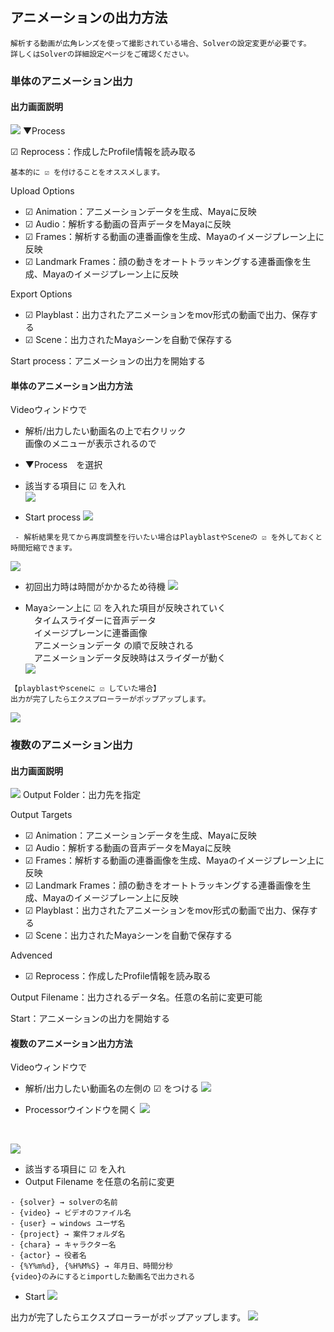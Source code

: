 ## アニメーションの出力方法

```{caution}
解析する動画が広角レンズを使って撮影されている場合、Solverの設定変更が必要です。  
詳しくはSolverの詳細設定ページをご確認ください。
```

### 単体のアニメーション出力

#### 出力画面説明

![](images/A001.png)
▼Process  

☑ Reprocess：作成したProfile情報を読み取る  
```{note}
基本的に ☑ を付けることをオススメします。
```

Upload Options
-  ☑ Animation：アニメーションデータを生成、Mayaに反映  
-  ☑ Audio：解析する動画の音声データをMayaに反映  
-  ☑ Frames：解析する動画の連番画像を生成、Mayaのイメージプレーン上に反映  
-  ☑ Landmark Frames：顔の動きをオートトラッキングする連番画像を生成、Mayaのイメージプレーン上に反映    

Export Options  
-  ☑ Playblast：出力されたアニメーションをmov形式の動画で出力、保存する  
-  ☑ Scene：出力されたMayaシーンを自動で保存する  

Start process：アニメーションの出力を開始する

#### 単体のアニメーション出力方法

Videoウィンドウで  
 - 解析/出力したい動画名の上で右クリック   
画像のメニューが表示されるので  
 - ▼Process　を選択  
 - 該当する項目に ☑ を入れ  
![](images/A002.png)

 - Start process
![](images/A004.png)

```{note}
 - 解析結果を見てから再度調整を行いたい場合はPlayblastやSceneの ☑ を外しておくと時間短縮できます。
```
![](images/A003.png)

 - 初回出力時は時間がかかるため待機
![](images/A005.png)

 - Mayaシーン上に ☑ を入れた項目が反映されていく  
　タイムスライダーに音声データ  
　イメージプレーンに連番画像  
　アニメーションデータ の順で反映される  
　アニメーションデータ反映時はスライダーが動く  
![](images/image133.png)

```{note}
【playblastやsceneに ☑ していた場合】  
出力が完了したらエクスプローラーがポップアップします。  
```
![](images/image127.png)


### 複数のアニメーション出力

#### 出力画面説明

![](images/A006.png)
Output Folder：出力先を指定  

Output Targets  
-  ☑ Animation：アニメーションデータを生成、Mayaに反映  
-  ☑ Audio：解析する動画の音声データをMayaに反映  
-  ☑ Frames：解析する動画の連番画像を生成、Mayaのイメージプレーン上に反映  
-  ☑ Landmark Frames：顔の動きをオートトラッキングする連番画像を生成、Mayaのイメージプレーン上に反映  
-  ☑ Playblast：出力されたアニメーションをmov形式の動画で出力、保存する  
-  ☑ Scene：出力されたMayaシーンを自動で保存する  

Advenced  
-  ☑ Reprocess：作成したProfile情報を読み取る 

Output Filename：出力されるデータ名。任意の名前に変更可能

Start：アニメーションの出力を開始する

#### 複数のアニメーション出力方法

Videoウィンドウで  
 - 解析/出力したい動画名の左側の ☑ をつける
![](images/A007.png)

 - Processorウインドウを開く
![](images/A008.png)
<br>

![](images/P37_processorWindow.PNG)

 - 該当する項目に ☑ を入れ  
 - Output Filename を任意の名前に変更
```{note}
- {solver} → solverの名前
- {video} → ビデオのファイル名
- {user} → windows ユーザ名
- {project} → 案件フォルダ名
- {chara} → キャラクター名
- {actor} → 役者名
- {%Y%m%d}, {%H%M%S} → 年月日、時間分秒  
{video}のみにするとimportした動画名で出力される
```
 - Start
![](images/A009.png)

出力が完了したらエクスプローラーがポップアップします。
![](images/image136.png)  
